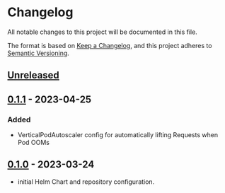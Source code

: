# Changelog

All notable changes to this project will be documented in this file.

The format is based on [Keep a Changelog](https://keepachangelog.com/en/1.0.0/),
and this project adheres to [Semantic Versioning](https://semver.org/spec/v2.0.0.html).

## [Unreleased]

## [0.1.1] - 2023-04-25

### Added

- VerticalPodAutoscaler config for automatically lifting Requests when Pod OOMs

## [0.1.0] - 2023-03-24

- initial Helm Chart and repository configuration.

[Unreleased]: https://github.com/giantswarm/gitops-server-app/compare/v0.1.1...HEAD
[0.1.1]: https://github.com/giantswarm/gitops-server-app/compare/v0.1.0...v0.1.1
[0.1.0]: https://github.com/giantswarm/gitops-server-app/releases/tag/v0.1.0
